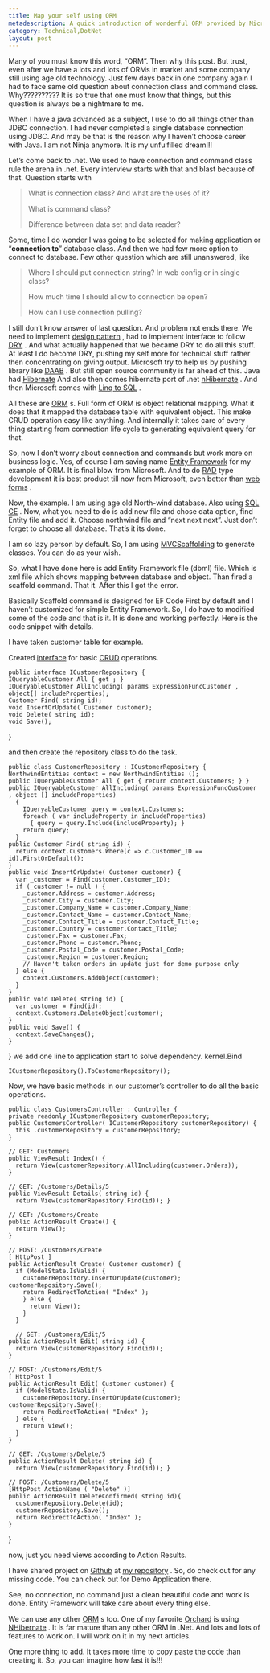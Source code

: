 ```yaml
---
title: Map your self using ORM
metadescription: A quick introduction of wonderful ORM provided by Microsoft named Entity Framework. 
category: Technical,DotNet
layout: post
---
```

Many of you must know this word, “ORM”. Then why this post. But trust, even after we have a lots and lots of ORMs in market and some company still using age old technology. Just few days back in one company again I had to face same old question about connection class and command class. Why?????????? It is so true that one must know that things, but this question is always be a nightmare to me.

When I have a java advanced as a subject, I use to do all things other than JDBC connection. I had never completed a single database connection using JDBC. And may be that is the reason why I haven’t choose career with Java. I am not Ninja anymore. It is my unfulfilled dream!!!

Let’s come back to .net. We used to have connection and command class rule the arena in .net. Every interview starts with that and blast because of that. Question starts with
 
> What is connection class? And what are the uses of it?
>  
> What is command class?
>  
> Difference between data set and data reader?
<!--excerpt-->
Some, time I do wonder I was going to be selected for making application or “**connection to**” database class. And then we had few more option to connect to database. Few other question which are still unanswered, like

> Where I should put connection string? In web config or in single class?
>  
> How much time I should allow to connection be open?
>  
> How can I use connection pulling?

I still don’t know answer of last question. And problem not ends there. We need to implement [design pattern][1] , had to implement interface to follow [DRY][2] . And what actually happened that we became DRY to do all this stuff. At least I do become DRY, pushing my self more for technical stuff rather then concentrating on giving output. Microsoft try to help us by pushing library like [DAAB][3] . But still open source community is far ahead of this. Java had [Hibernate][4] And also then comes hibernate port of .net [nHibernate][5] . And then Microsoft comes with [Linq to SQL][6] .

All these are [ORM][7] s. Full form of ORM is object relational mapping. What it does that it mapped the database table with equivalent object. This make CRUD operation easy like anything. And internally it takes care of every thing starting from connection life cycle to generating equivalent query for that.

So, now I don’t worry about connection and commands but work more on business logic. Yes, of course I am saving name [Entity Framework][8] for my example of ORM. It is final blow from Microsoft. And to do [RAD][9] type development it is best product till now from Microsoft, even better than [web forms][10] .

Now, the example. I am using age old North-wind database. Also using [SQL CE][11] . Now, what you need to do is add new file and chose data option, find Entity file and add it. Choose northwind file and “next next next”. Just don’t forget to choose all database. That’s it its done.

I am so lazy person by default. So, I am using [MVCScaffolding][12] to generate classes. You can do as your wish.

So, what I have done here is add Entity Framework file (dbml) file. Which is xml file which shows mapping between database and object. Than fired a scaffold command. That it. After this I got the error.

Basically Scaffold command is designed for EF Code First by default and I haven’t customized for simple Entity Framework. So, I do have to modified some of the code and that is it. It is done and working perfectly. Here is the code snippet with details.

I have taken customer table for example.

Created [interface][13] for basic [CRUD][14] operations.

    public interface ICustomerRepository { 
    IQueryableCustomer All { get ; } 
    IQueryableCustomer AllIncluding( params ExpressionFuncCustomer , object[] includeProperties); 
    Customer Find( string id); 
    void InsertOrUpdate( Customer customer); 
    void Delete( string id); 
    void Save(); 
  } 

and then create the repository class to do the task.
    
    public class CustomerRepository : ICustomerRepository { 
    NorthwindEntities context = new NorthwindEntities (); 
    public IQueryableCustomer All { get { return context.Customers; } } 
    public IQueryableCustomer AllIncluding( params ExpressionFuncCustomer , object [] includeProperties) 
      { 
        IQueryableCustomer query = context.Customers; 
        foreach ( var includeProperty in includeProperties) 
          { query = query.Include(includeProperty); } 
        return query; 
      } 
    public Customer Find( string id) { 
      return context.Customers.Where(c => c.Customer_ID == id).FirstOrDefault(); 
    } 
    public void InsertOrUpdate( Customer customer) { 
      var _customer = Find(customer.Customer_ID); 
      if (_customer != null ) { 
        _customer.Address = customer.Address; 
        _customer.City = customer.City;   
        _customer.Company_Name = customer.Company_Name; 
        _customer.Contact_Name = customer.Contact_Name; 
        _customer.Contact_Title = customer.Contact_Title; 
        _customer.Country = customer.Contact_Title; 
        _customer.Fax = customer.Fax; 
        _customer.Phone = customer.Phone; 
        _customer.Postal_Code = customer.Postal_Code; 
        _customer.Region = customer.Region; 
        // Haven't taken orders in update just for demo purpose only 
      } else { 
        context.Customers.AddObject(customer); 
      } 
    } 
    public void Delete( string id) { 
      var customer = Find(id); 
      context.Customers.DeleteObject(customer); 
    } 
    public void Save() { 
      context.SaveChanges(); 
    } 
  } 
we add one line to application start to solve dependency. kernel.Bind
    
    ICustomerRepository().ToCustomerRepository(); 


Now, we have basic methods in our customer’s controller to do all the basic operations.


    public class CustomersController : Controller { 
    private readonly ICustomerRepository customerRepository; 
    public CustomersController( ICustomerRepository customerRepository) { 
      this .customerRepository = customerRepository; 
    } 

    // GET: Customers 
    public ViewResult Index() { 
      return View(customerRepository.AllIncluding(customer.Orders)); 
    } 
    
    // GET: /Customers/Details/5 
    public ViewResult Details( string id) { 
      return View(customerRepository.Find(id)); } 
    
    // GET: /Customers/Create 
    public ActionResult Create() { 
      return View(); 
    } 
    
    // POST: /Customers/Create 
    [ HttpPost ] 
    public ActionResult Create( Customer customer) { 
      if (ModelState.IsValid) { 
        customerRepository.InsertOrUpdate(customer); customerRepository.Save(); 
        return RedirectToAction( "Index" ); 
        } else { 
          return View(); 
        } 
      } 

      // GET: /Customers/Edit/5 
    public ActionResult Edit( string id) { 
      return View(customerRepository.Find(id)); 
    } 
  
    // POST: /Customers/Edit/5 
    [ HttpPost ] 
    public ActionResult Edit( Customer customer) { 
      if (ModelState.IsValid) { 
        customerRepository.InsertOrUpdate(customer); customerRepository.Save(); 
        return RedirectToAction( "Index" ); 
      } else { 
        return View(); 
      } 
    } 

    // GET: /Customers/Delete/5 
    public ActionResult Delete( string id) { 
      return View(customerRepository.Find(id)); } 
  
    // POST: /Customers/Delete/5  
    [HttpPost ActionName ( "Delete" )] 
    public ActionResult DeleteConfirmed( string id){ 
      customerRepository.Delete(id); 
      customerRepository.Save(); 
      return RedirectToAction( "Index" ); 
    } 
  } 

now, just you need views according to Action Results.

I have shared project on [Github][15] at [my repository][16] . So, do check out for any missing code. You can check out for Demo Application there.

See, no connection, no command just a clean beautiful code and work is done. Entity Framework will take care about every thing else.

We can use any other [ORM][7] s too. One of my favorite [Orchard][17] is using [NHibernate][18] . It is far mature than any other ORM in .Net. And lots and lots of features to work on. I will work on it in my next articles.

One more thing to add. It takes more time to copy paste the code than creating it. So, you can imagine how fast it is!!!

 [1]: http://en.wikipedia.org/wiki/Software_design_pattern
 [2]: http://en.wikipedia.org/wiki/Don%27t_repeat_yourself
 [3]: http://msdn.microsoft.com/en-us/library/ff649538.aspx
 [4]: http://en.wikipedia.org/wiki/Hibernate_%28Java%29
 [5]: http://en.wikipedia.org/wiki/NHibernate
 [6]: http://en.wikipedia.org/wiki/LINQ_to_SQL#LINQ_to_SQL_.28formerly_called_DLINQ.29
 [7]: http://en.wikipedia.org/wiki/Object-Relational_Mapping
 [8]: http://en.wikipedia.org/wiki/Entity_Framework
 [9]: http://en.wikipedia.org/wiki/Rapid_application_development
 [10]: http://www.asp.net/web-forms
 [11]: http://en.wikipedia.org/wiki/SQL_CE
 [12]: http://nuget.org/packages/MvcScaffolding
 [13]: http://en.wikipedia.org/wiki/Interface
 [14]: http://en.wikipedia.org/wiki/Create,_read,_update_and_delete
 [15]: https://github.com/
 [16]: https://github.com/kunjee17/kunjan-web-space
 [17]: http://orchardproject.net/
 [18]: http://nhforge.org/Default.aspx